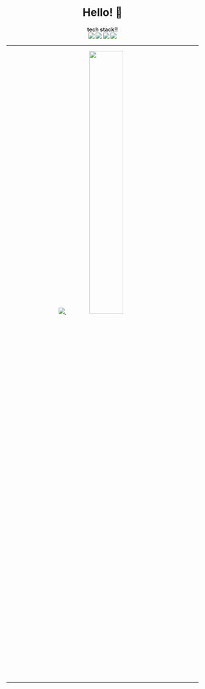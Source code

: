 <div align=center><h1> Hello! 👋</h1></div>

<div align="center"><b> tech stack!!
</br>
<img src="https://img.shields.io/badge/C-A8B9CC?style=flat&logo=C&logoColor=white"/></a> 
<img src="https://img.shields.io/badge/Java-007396?style=flat&logo=OpenjDk&logoColor=white"> 
<img src="https://img.shields.io/badge/c++-00599C?style=flat&logo=c%2B%2B&logoColor=white">
<img src="https://img.shields.io/badge/python-3776AB?style=flat&logo=python&logoColor=white">
  
</div>
<hr>

<div align=center>

<a href="s">
  <img src="https://github-readme-stats.vercel.app/api/top-langs/?username=somicoco&exclude_repo=dkssud8150.github.io&layout=compact&theme=tokyonight" />
</a>
<a href="s">
  <img src="https://github-readme-stats.vercel.app/api?username=jiwoo1202&theme=tokyonight&show_icons=true" width="42%" />
</a>

</div>

<hr>
